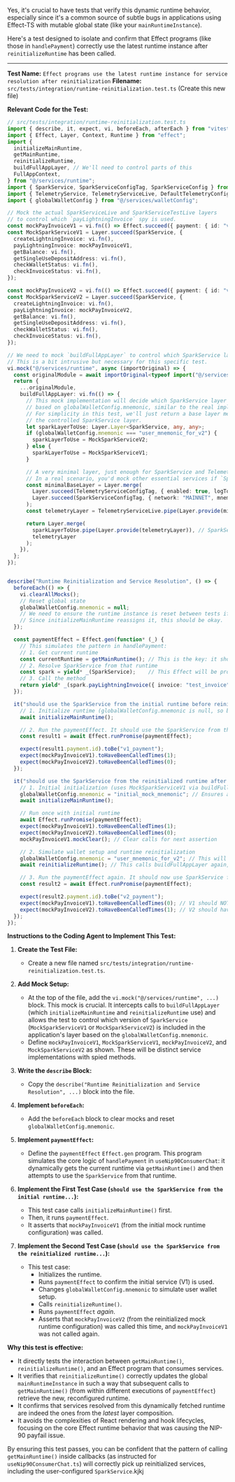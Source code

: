 Yes, it's crucial to have tests that verify this dynamic runtime behavior, especially since it's a common source of subtle bugs in applications using Effect-TS with mutable global state (like your `mainRuntimeInstance`).

Here's a test designed to isolate and confirm that Effect programs (like those in `handlePayment`) correctly use the latest runtime instance after `reinitializeRuntime` has been called.

---

**Test Name:** `Effect programs use the latest runtime instance for service resolution after reinitialization`
**Filename:** `src/tests/integration/runtime-reinitialization.test.ts` (Create this new file)

**Relevant Code for the Test:**

```typescript
// src/tests/integration/runtime-reinitialization.test.ts
import { describe, it, expect, vi, beforeEach, afterEach } from "vitest";
import { Effect, Layer, Context, Runtime } from "effect";
import {
  initializeMainRuntime,
  getMainRuntime,
  reinitializeRuntime,
  buildFullAppLayer, // We'll need to control parts of this
  FullAppContext,
} from "@/services/runtime";
import { SparkService, SparkServiceConfigTag, SparkServiceConfig } from "@/services/spark";
import { TelemetryService, TelemetryServiceLive, DefaultTelemetryConfigLayer } from "@/services/telemetry";
import { globalWalletConfig } from "@/services/walletConfig";

// Mock the actual SparkServiceLive and SparkServiceTestLive layers
// to control which `payLightningInvoice` spy is used.
const mockPayInvoiceV1 = vi.fn(() => Effect.succeed({ payment: { id: "v1_payment" } } as any));
const MockSparkServiceV1 = Layer.succeed(SparkService, {
  createLightningInvoice: vi.fn(),
  payLightningInvoice: mockPayInvoiceV1,
  getBalance: vi.fn(),
  getSingleUseDepositAddress: vi.fn(),
  checkWalletStatus: vi.fn(),
  checkInvoiceStatus: vi.fn(),
});

const mockPayInvoiceV2 = vi.fn(() => Effect.succeed({ payment: { id: "v2_payment" } } as any));
const MockSparkServiceV2 = Layer.succeed(SparkService, {
  createLightningInvoice: vi.fn(),
  payLightningInvoice: mockPayInvoiceV2,
  getBalance: vi.fn(),
  getSingleUseDepositAddress: vi.fn(),
  checkWalletStatus: vi.fn(),
  checkInvoiceStatus: vi.fn(),
});

// We need to mock `buildFullAppLayer` to control which SparkService layer it uses.
// This is a bit intrusive but necessary for this specific test.
vi.mock("@/services/runtime", async (importOriginal) => {
  const originalModule = await importOriginal<typeof import("@/services/runtime")>();
  return {
    ...originalModule,
    buildFullAppLayer: vi.fn(() => {
      // This mock implementation will decide which SparkService layer to use
      // based on globalWalletConfig.mnemonic, similar to the real implementation.
      // For simplicity in this test, we'll just return a base layer merged with
      // the controlled SparkService layer.
      let sparkLayerToUse: Layer.Layer<SparkService, any, any>;
      if (globalWalletConfig.mnemonic === "user_mnemonic_for_v2") {
        sparkLayerToUse = MockSparkServiceV2;
      } else {
        sparkLayerToUse = MockSparkServiceV1;
      }

      // A very minimal layer, just enough for SparkService and TelemetryService
      // In a real scenario, you'd mock other essential services if `SparkServiceLive` depended on them.
      const minimalBaseLayer = Layer.merge(
        Layer.succeed(TelemetryServiceConfigTag, { enabled: true, logToConsole: false, logLevel: "info"}),
        Layer.succeed(SparkServiceConfigTag, { network: "MAINNET", mnemonicOrSeed: globalWalletConfig.mnemonic || "mock_initial" })
      );
      const telemetryLayer = TelemetryServiceLive.pipe(Layer.provide(minimalBaseLayer));

      return Layer.merge(
        sparkLayerToUse.pipe(Layer.provide(telemetryLayer)), // SparkService needs Telemetry
        telemetryLayer
      );
    }),
  };
});


describe("Runtime Reinitialization and Service Resolution", () => {
  beforeEach(() => {
    vi.clearAllMocks();
    // Reset global state
    globalWalletConfig.mnemonic = null;
    // We need to ensure the runtime instance is reset between tests if it's a global singleton.
    // Since initializeMainRuntime reassigns it, this should be okay.
  });

  const paymentEffect = Effect.gen(function* (_) {
    // This simulates the pattern in handlePayment:
    // 1. Get current runtime
    const currentRuntime = getMainRuntime(); // This is the key: it should fetch the *latest* instance
    // 2. Resolve SparkService from that runtime
    const spark = yield* _(SparkService);    // This Effect will be provided with `currentRuntime`
    // 3. Call the method
    return yield* _(spark.payLightningInvoice({ invoice: "test_invoice", maxFeeSats: 10 }));
  });

  it("should use the SparkService from the initial runtime before reinitialization", async () => {
    // 1. Initialize runtime (globalWalletConfig.mnemonic is null, so buildFullAppLayer mock uses MockSparkServiceV1)
    await initializeMainRuntime();

    // 2. Run the paymentEffect. It should use the SparkService from the *initial* runtime.
    const result1 = await Effect.runPromise(paymentEffect);

    expect(result1.payment.id).toBe("v1_payment");
    expect(mockPayInvoiceV1).toHaveBeenCalledTimes(1);
    expect(mockPayInvoiceV2).toHaveBeenCalledTimes(0);
  });

  it("should use the SparkService from the reinitialized runtime after reinitialization", async () => {
    // 1. Initial initialization (uses MockSparkServiceV1 via buildFullAppLayer mock)
    globalWalletConfig.mnemonic = "initial_mock_mnemonic"; // Ensures a specific branch in mock buildFullAppLayer
    await initializeMainRuntime();

    // Run once with initial runtime
    await Effect.runPromise(paymentEffect);
    expect(mockPayInvoiceV1).toHaveBeenCalledTimes(1);
    expect(mockPayInvoiceV2).toHaveBeenCalledTimes(0);
    mockPayInvoiceV1.mockClear(); // Clear calls for next assertion

    // 2. Simulate wallet setup and runtime reinitialization
    globalWalletConfig.mnemonic = "user_mnemonic_for_v2"; // This will trigger our mock buildFullAppLayer to use V2
    await reinitializeRuntime(); // This calls buildFullAppLayer again, updating the global runtime instance

    // 3. Run the paymentEffect again. It should now use SparkService from the *reinitialized* runtime.
    const result2 = await Effect.runPromise(paymentEffect);

    expect(result2.payment.id).toBe("v2_payment");
    expect(mockPayInvoiceV1).toHaveBeenCalledTimes(0); // V1 should NOT have been called again
    expect(mockPayInvoiceV2).toHaveBeenCalledTimes(1); // V2 should have been called
  });
});
```

**Instructions to the Coding Agent to Implement This Test:**

1.  **Create the Test File:**
    *   Create a new file named `src/tests/integration/runtime-reinitialization.test.ts`.

2.  **Add Mock Setup:**
    *   At the top of the file, add the `vi.mock("@/services/runtime", ...)` block. This mock is crucial. It intercepts calls to `buildFullAppLayer` (which `initializeMainRuntime` and `reinitializeRuntime` use) and allows the test to control which version of `SparkService` (`MockSparkServiceV1` or `MockSparkServiceV2`) is included in the application's layer based on the `globalWalletConfig.mnemonic`.
    *   Define `mockPayInvoiceV1`, `MockSparkServiceV1`, `mockPayInvoiceV2`, and `MockSparkServiceV2` as shown. These will be distinct service implementations with spied methods.

3.  **Write the `describe` Block:**
    *   Copy the `describe("Runtime Reinitialization and Service Resolution", ...)` block into the file.

4.  **Implement `beforeEach`:**
    *   Add the `beforeEach` block to clear mocks and reset `globalWalletConfig.mnemonic`.

5.  **Implement `paymentEffect`:**
    *   Define the `paymentEffect` `Effect.gen` program. This program simulates the core logic of `handlePayment` in `useNip90ConsumerChat`: it dynamically gets the current runtime via `getMainRuntime()` and then attempts to use the `SparkService` from that runtime.

6.  **Implement the First Test Case (`should use the SparkService from the initial runtime...`):**
    *   This test case calls `initializeMainRuntime()` first.
    *   Then, it runs `paymentEffect`.
    *   It asserts that `mockPayInvoiceV1` (from the initial mock runtime configuration) was called.

7.  **Implement the Second Test Case (`should use the SparkService from the reinitialized runtime...`):**
    *   This test case:
        *   Initializes the runtime.
        *   Runs `paymentEffect` to confirm the initial service (V1) is used.
        *   Changes `globalWalletConfig.mnemonic` to simulate user wallet setup.
        *   Calls `reinitializeRuntime()`.
        *   Runs `paymentEffect` *again*.
        *   Asserts that `mockPayInvoiceV2` (from the reinitialized mock runtime configuration) was called this time, and `mockPayInvoiceV1` was not called again.

**Why this test is effective:**

*   It directly tests the interaction between `getMainRuntime()`, `reinitializeRuntime()`, and an Effect program that consumes services.
*   It verifies that `reinitializeRuntime()` correctly updates the global `mainRuntimeInstance` in such a way that subsequent calls to `getMainRuntime()` (from within different executions of `paymentEffect`) retrieve the new, reconfigured runtime.
*   It confirms that services resolved from this dynamically fetched runtime are indeed the ones from the *latest* layer composition.
*   It avoids the complexities of React rendering and hook lifecycles, focusing on the core Effect runtime behavior that was causing the NIP-90 payfail issue.

By ensuring this test passes, you can be confident that the pattern of calling `getMainRuntime()` inside callbacks (as instructed for `useNip90ConsumerChat.ts`) will correctly pick up reinitialized services, including the user-configured `SparkService`.kjkj
